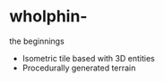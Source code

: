 # wholphin-
the beginnings
- Isometric tile based with 3D entities
- Procedurally generated terrain
